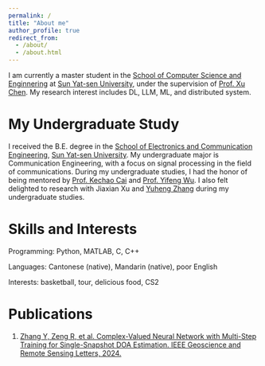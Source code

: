 ```yaml
---
permalink: /
title: "About me"
author_profile: true
redirect_from: 
  - /about/
  - /about.html
---
```


I am currently a master student in the [School of Computer Science and Enginnering](https://cse.sysu.edu.cn/) at [Sun Yat-sen University](https://www.sysu.edu.cn/), under the supervision of [Prof. Xu Chen](https://cse.sysu.edu.cn/node/2497). My research interest includes DL, LLM, ML, and distributed system.

My Undergraduate Study
======
I received the B.E. degree in the [School of Electronics and Communication Engineering](https://sece.sysu.edu.cn/), [Sun Yat-sen University](https://www.sysu.edu.cn/). My undergraduate major is Communication Engineering, with a focus on signal processing in the field of communications. During my undergraduate studies, I had the honor of being mentored by [Prof. Kechao Cai](https://sece.sysu.edu.cn/szll/js/rztx/1389939.htm) and [Prof. Yifeng Wu](https://sece.sysu.edu.cn/szll/js/zngz/1384617.htm). I also felt delighted to research with Jiaxian Xu and [Yuheng Zhang](https://scholar.google.com/citations?user=w3jxo7wAAAAJ&hl=zh-CN) during my undergraduate studies.

Skills and Interests
======
Programming: Python, MATLAB, C, C++

Languages: Cantonese (native), Mandarin (native), poor English

Interests: basketball, tour, delicious food, CS2

Publications
======
1. [Zhang Y, Zeng R, et al. Complex-Valued Neural Network with Multi-Step Training for Single-Snapshot DOA Estimation. IEEE Geoscience and Remote Sensing Letters, 2024.](https://ieeexplore.ieee.org/abstract/document/10458139)
